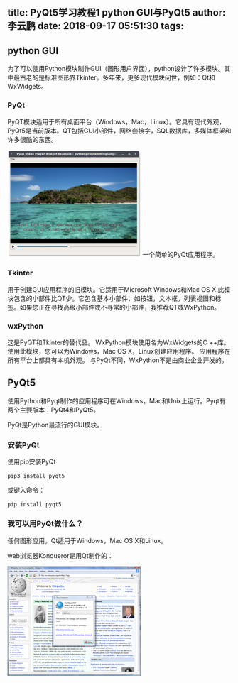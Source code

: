 title: PyQt5学习教程1 python GUI与PyQt5
author: 李云鹏
date: 2018-09-17 05:51:30
tags:
---
## python GUI

为了可以使用Python模块制作GUI（图形用户界面），python设计了许多模块。其中最古老的是标准图形界Tkinter。多年来，更多现代模块问世，例如：Qt和WxWidgets。

<!--more-->


### PyQt

PyQT模块适用于所有桌面平台（Windows，Mac，Linux）。它具有现代外观，PyQt5是当前版本。QT包括GUI小部件，网络套接字，SQL数据库，多媒体框架和许多很酷的东西。

![img](/images/e93b74e9a8774a04ae222ba5ce529e67.png)
一个简单的PyQt应用程序。


### Tkinter

用于创建GUI应用程序的旧模块。它适用于Microsoft Windows和Mac OS X.此模块包含的小部件比QT少。它包含基本小部件，如按钮，文本框，列表视图和标签。如果您正在寻找高级小部件或不寻常的小部件，我推荐QT或WxPython。


### wxPython

这是PyQT和Tkinter的替代品。
WxPython模块使用名为WxWidgets的C ++库。
使用此模块，您可以为Windows，Mac OS X，Linux创建应用程序。
应用程序在所有平台上都具有本机外观。
与PyQt不同，WxPython不是由商业企业开发的。

## PyQt5

使用Python和Pyqt制作的应用程序可在Windows，Mac和Unix上运行。Pyqt有两个主要版本：PyQt4和PyQt5。

PyQt是Python最流行的GUI模块。


### 安装PyQt

使用pip安装PyQt

```
pip3 install pyqt5
```

或键入命令：

```
pip install pyqt5
```


### 我可以用PyQt做什么？

任何图形应用。Qt适用于Windows，Mac OS X和Linux。

web浏览器Konqueror是用Qt制作的：

![img](/images/4dd9423f454143d68fd38a93e7967d60.png)
